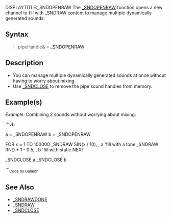 DISPLAYTITLE:_SNDOPENRAW
The [_SNDOPENRAW](_SNDOPENRAW) function opens a new channel to fill with _SNDRAW content to manage multiple dynamically generated sounds.


## Syntax

>  pipeHandle& = [_SNDOPENRAW](_SNDOPENRAW)


## Description

* You can manage multiple dynamically generated sounds at once without having to worry about mixing.
* Use [_SNDCLOSE](_SNDCLOSE) to remove the pipe sound handles from memory.


## Example(s)

*Example:* Combining 2 sounds without worrying about mixing:

'''vb

a = _SNDOPENRAW
b = _SNDOPENRAW

FOR x = 1 TO 100000
    _SNDRAW SIN(x / 10), , a 'fill with a tone
    _SNDRAW RND * 1 - 0.5, , b 'fill with static
NEXT

_SNDCLOSE a
_SNDCLOSE b 

'''<sub>Code by Galleon</sub>


## See Also

* [_SNDRAWDONE](_SNDRAWDONE)
* [_SNDRAW](_SNDRAW)
* [_SNDCLOSE](_SNDCLOSE)




